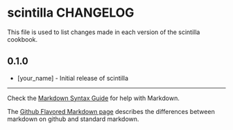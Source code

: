 # scintilla CHANGELOG

This file is used to list changes made in each version of the scintilla cookbook.

## 0.1.0
- [your_name] - Initial release of scintilla

- - -
Check the [Markdown Syntax Guide](http://daringfireball.net/projects/markdown/syntax) for help with Markdown.

The [Github Flavored Markdown page](http://github.github.com/github-flavored-markdown/) describes the differences between markdown on github and standard markdown.
